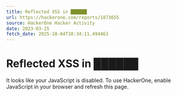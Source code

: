 ```yaml
---
title: Reflected XSS in ██████
url: https://hackerone.com/reports/1873655
source: HackerOne Hacker Activity
date: 2023-03-25
fetch_date: 2025-10-04T10:34:11.494463
---
```


# Reflected XSS in ██████

It looks like your JavaScript is disabled. To use HackerOne, enable JavaScript in your browser and refresh this page.